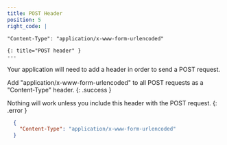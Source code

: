 ```yaml
---
title: POST Header
position: 5
right_code: |
  ```
    "Content-Type": "application/x-www-form-urlencoded"
  ```
  {: title="POST header" }
---
```


Your application will need to add a header in order to send a POST request.

Add "application/x-www-form-urlencoded" to all POST requests as a "Content-Type" header.
{: .success }

Nothing will work unless you include this header with the POST request.
{: .error }

~~~ json
  {
    "Content-Type": "application/x-www-form-urlencoded"
  }
~~~
